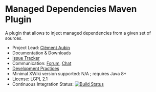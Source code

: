 # Managed Dependencies Maven Plugin

A plugin that allows to inject managed dependencies from a given set of sources.

* Project Lead: [Clément Aubin](http://www.xwiki.org/xwiki/bin/view/XWiki/caubin)
* Documentation & Downloads
* [Issue Tracker](http://jira.xwiki.org/browse/MDMP)
* Communication: [Forum](<https://forum.xwiki.org/>), [Chat](https://dev.xwiki.org/xwiki/bin/view/Community/Chat)
* [Development Practices](http://dev.xwiki.org)
* Minimal XWiki version supported: N/A ; requires Java 8+
* License: LGPL 2.1
* Continuous Integration Status: [![Build Status](https://ci.xwiki.org/buildStatus/icon?job=XWiki+Contrib%2Fmanaged-dependencies-maven-plugin%2Fmain)](https://ci.xwiki.org/job/XWiki%20Contrib/job/managed-dependencies-maven-plugin/job/main/)
